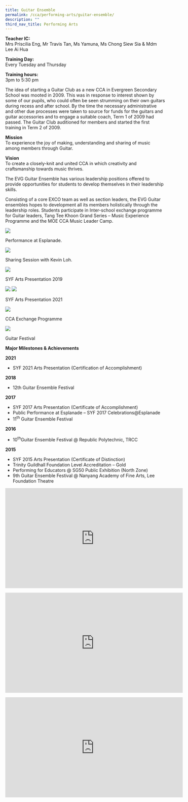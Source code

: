 ```yaml
---
title: Guitar Ensemble
permalink: /cca/performing-arts/guitar-ensemble/
description: ""
third_nav_title: Performing Arts
---
```

<p><strong>Teacher IC:</strong><br>Mrs Priscilia Eng, Mr Travis Tan, Ms Yamuna, Ms Chong Siew Sia &amp; Mdm Lee Ai Hua</p>
<p><strong>Training Day:</strong><br>Every Tuesday and Thursday</p>
<p><strong>Training hours:</strong><br>3pm to 5:30 pm</p>
<p>The idea of starting a Guitar Club as a new CCA in Evergreen Secondary School was mooted in 2009. This was in response to interest shown by some of our pupils, who could often be seen strumming on their own guitars during recess and after school. By the time the necessary administrative and other due processes were taken to source for funds for the guitars and guitar accessories and to engage a suitable coach, Term 1 of 2009 had passed. The Guitar Club auditioned for members and started the first training in Term 2 of 2009.</p>
<p><strong>Mission</strong><br>To experience the joy of making, understanding and sharing of music among members through Guitar.</p>
<p><strong>Vision</strong><br>To create a closely-knit and united CCA in which creativity and craftsmanship towards music thrives.</p>
<p>The EVG Guitar Ensemble has various leadership positions offered to provide opportunities for students to develop themselves in their leadership skills.</p>
<p>Consisting of a core EXCO team as well as section leaders, the EVG Guitar ensembles hopes to development all its members holistically through the leadership roles. Students participate in Inter-school exchange programme for Guitar leaders, Tang Tee Khoon Grand Series – Music Experience Programme and the MOE CCA Music Leader Camp.</p>
<img src="/images/guitar1.jpg">
<p>Performance at Esplanade.</p>
<img src="/images/guitar2.jpg">
<p>Sharing Session with Kevin Loh.</p>
<img src="/images/guitar3.jpg">
<p>SYF Arts Presentation 2019</p>
<img src="/images/guitar4.jpg">
<img src="/images/guitar5.jpg">
<p>SYF Arts Presentation 2021</p>
<img src="/images/guitar6.jpg">
<p>CCA Exchange Programme</p>
<img src="/images/guitar7.jpg">
<p>Guitar Festival</p>
<p><strong>Major Milestones &amp; Achievements</strong></p>
<p><strong>2021</strong></p>
<ul>
<li>SYF 2021 Arts Presentation (Certification of Accomplishment)</li>
</ul>
<p><strong>2018</strong></p>
<ul>
<li>12th Guitar Ensemble Festival</li>
</ul>
<p><strong>2017</strong></p>
<ul>
<li>SYF 2017 Arts Presentation (Certificate of Accomplishment)</li>
<li>Public Performance at Esplanade – SYF 2017 Celebrations@Esplanade</li>
<li>11<sup>th</sup>&nbsp;Guitar Ensemble Festival</li>
</ul>
<p><strong>2016</strong></p>
<ul>
<li>10<sup>th</sup>Guitar Ensemble Festival @ Republic Polytechnic, TRCC</li>
</ul>
<p><strong>2015</strong></p>
<ul>
<li>SYF 2015 Arts Presentation (Certificate of Distinction)</li>
<li>Trinity Guildhall Foundation Level Accreditation – Gold</li>
<li>Performing for Educators @ SG50 Public Exhibition (North Zone)</li>
<li>9th Guitar Ensemble Festival @ Nanyang Academy of Fine Arts, Lee Foundation Theatre</li>
</ul>
<p><iframe allowfullscreen="" allow="accelerometer; autoplay; clipboard-write; encrypted-media; gyroscope; picture-in-picture; web-share" frameborder="0" title="12th GEF EVG - El Bimbo" src="https://www.youtube.com/embed/oiXUHhrPJyQ" height="315" width="560"></iframe></p>
<p><iframe allowfullscreen="" allow="accelerometer; autoplay; clipboard-write; encrypted-media; gyroscope; picture-in-picture; web-share" frameborder="0" title="12th GEF EVG - Una Noche de Espana" src="https://www.youtube.com/embed/skaLj6qyhao" height="315" width="560"></iframe></p>
<p><iframe allowfullscreen="" allow="accelerometer; autoplay; clipboard-write; encrypted-media; gyroscope; picture-in-picture; web-share" frameborder="0" title="12th GEF EVG - Believer" src="https://www.youtube.com/embed/QGFhOmEtcwc" height="315" width="560"></iframe></p>